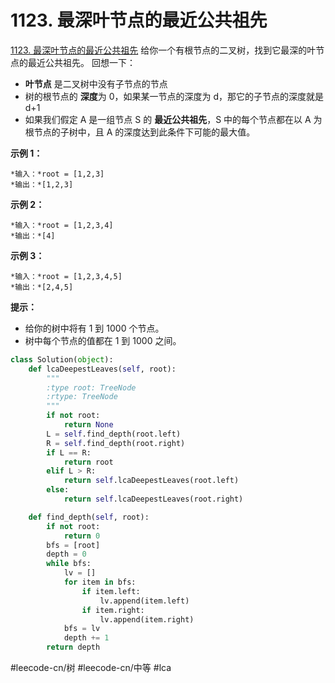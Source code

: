 #  1123. 最深叶节点的最近公共祖先
[1123. 最深叶节点的最近公共祖先](https://leetcode-cn.com/problems/lowest-common-ancestor-of-deepest-leaves/) 
给你一个有根节点的二叉树，找到它最深的叶节点的最近公共祖先。
回想一下：
* **叶节点** 是二叉树中没有子节点的节点
* 树的根节点的 **深度**为 0，如果某一节点的深度为 d，那它的子节点的深度就是 d+1
* 如果我们假定 A 是一组节点 S 的 **最近公共祖先**，S 中的每个节点都在以 A 为根节点的子树中，且 A 的深度达到此条件下可能的最大值。
 
**示例 1：**
```
*输入：*root = [1,2,3]
*输出：*[1,2,3]
```
**示例 2：**
```
*输入：*root = [1,2,3,4]
*输出：*[4]
```
**示例 3：**
```
*输入：*root = [1,2,3,4,5]
*输出：*[2,4,5]
```
**提示：**
* 给你的树中将有 1 到 1000 个节点。
* 树中每个节点的值都在 1 到 1000 之间。

```python
class Solution(object):
    def lcaDeepestLeaves(self, root):
        """
        :type root: TreeNode
        :rtype: TreeNode
        """
        if not root:
            return None
        L = self.find_depth(root.left)
        R = self.find_depth(root.right)
        if L == R:
            return root
        elif L > R:
            return self.lcaDeepestLeaves(root.left)
        else:
            return self.lcaDeepestLeaves(root.right)

    def find_depth(self, root):
        if not root:
            return 0
        bfs = [root]
        depth = 0
        while bfs:
            lv = []
            for item in bfs:
                if item.left:
                    lv.append(item.left)
                if item.right:
                    lv.append(item.right)
            bfs = lv
            depth += 1
        return depth

```

#leecode-cn/树 #leecode-cn/中等 #lca
